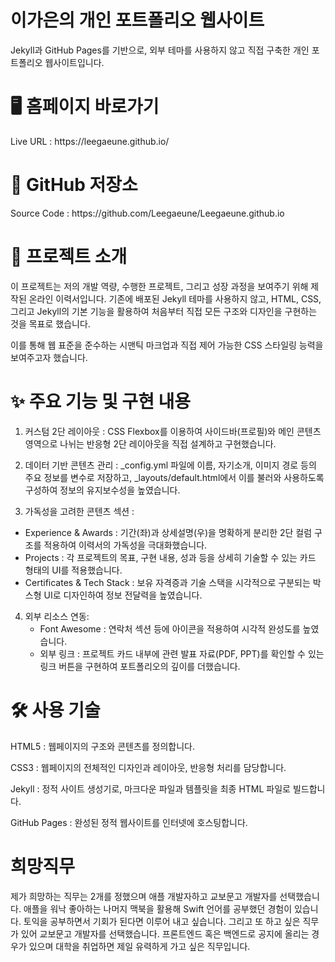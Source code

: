 <h1>이가은의 개인 포트폴리오 웹사이트</h1>
Jekyll과 GitHub Pages를 기반으로, 외부 테마를 사용하지 않고 직접 구축한 개인 포트폴리오 웹사이트입니다.

<h1>🖥️ 홈페이지 바로가기</h1>
Live URL : https://leegaeune.github.io/

<h1>📂 GitHub 저장소</h1>
Source Code : https://github.com/Leegaeune/Leegaeune.github.io

<h1>📌 프로젝트 소개</h1>
이 프로젝트는 저의 개발 역량, 수행한 프로젝트, 그리고 성장 과정을 보여주기 위해 제작된 온라인 이력서입니다. 기존에 배포된 Jekyll 테마를 사용하지 않고, HTML, CSS, 그리고 Jekyll의 기본 기능을 활용하여 처음부터 직접 모든 구조와 디자인을 구현하는 것을 목표로 했습니다.

이를 통해 웹 표준을 준수하는 시맨틱 마크업과 직접 제어 가능한 CSS 스타일링 능력을 보여주고자 했습니다.

<h1>✨ 주요 기능 및 구현 내용</h1>

1. 커스텀 2단 레이아웃 : CSS Flexbox를 이용하여 사이드바(프로필)와 메인 콘텐츠 영역으로 나뉘는 반응형 2단 레이아웃을 직접 설계하고 구현했습니다.

2. 데이터 기반 콘텐츠 관리 : _config.yml 파일에 이름, 자기소개, 이미지 경로 등의 주요 정보를 변수로 저장하고, _layouts/default.html에서 이를 불러와 사용하도록 구성하여 정보의 유지보수성을 높였습니다.

3. 가독성을 고려한 콘텐츠 섹션 :
  - Experience & Awards : 기간(좌)과 상세설명(우)을 명확하게 분리한 2단 컬럼 구조를 적용하여 이력서의 가독성을 극대화했습니다.
  - Projects : 각 프로젝트의 목표, 구현 내용, 성과 등을 상세히 기술할 수 있는 카드 형태의 UI를 적용했습니다.
  - Certificates & Tech Stack : 보유 자격증과 기술 스택을 시각적으로 구분되는 박스형 UI로 디자인하여 정보 전달력을 높였습니다.

4. 외부 리소스 연동:
   - Font Awesome : 연락처 섹션 등에 아이콘을 적용하여 시각적 완성도를 높였습니다.
   - 외부 링크 : 프로젝트 카드 내부에 관련 발표 자료(PDF, PPT)를 확인할 수 있는 링크 버튼을 구현하여 포트폴리오의 깊이를 더했습니다.

<h1>🛠️ 사용 기술</h1>
HTML5 : 웹페이지의 구조와 콘텐츠를 정의합니다.

CSS3 : 웹페이지의 전체적인 디자인과 레이아웃, 반응형 처리를 담당합니다.

Jekyll : 정적 사이트 생성기로, 마크다운 파일과 템플릿을 최종 HTML 파일로 빌드합니다.

GitHub Pages : 완성된 정적 웹사이트를 인터넷에 호스팅합니다.



<h1>희망직무</h1>
제가 희망하는 직무는 2개를 정했으며 애플 개발자하고 교보문고 개발자를 선택했습니다. 애플을 워낙 좋아하는 나머지 맥북을 활용해 Swift 언어를 공부했던 경험이 있습니다. 토익을 공부하면서 기회가 된다면 이루어 내고 싶습니다.
그리고 또 하고 싶은 직무가 있어 교보문고 개발자를 선택했습니다. 프론트엔드 혹은 백엔드로 공지에 올리는 경우가 있으며 대학을 취업하면 제일 유력하게 가고 싶은 직무입니다.
